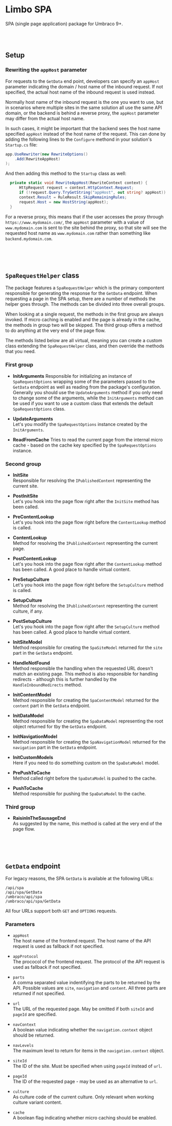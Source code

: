 # Limbo SPA

SPA (single page application) package for Umbraco 9+.




<br /><br />

## Setup

### Rewriting the `appHost` parameter

For requests to the `GetData` end point, developers can specify an `appHost` parameter indicating the domain / host name of the inbound request. If not specified, the actual host name of the inbound request is used instead.

Normally host name of the inbound request is the one you want to use, but in scenarios where multiple sites in the same solution all use the same API domain, or the backend is behind a reverse proxy, the `appHost` parameter may differ from the actual host name.

In such cases, it might be important that the backend sees the host name specified `appHost` instead of the host name of the request. This can done by adding the following lines to the `Configure` methond in your solution's `Startup.cs` file:

```csharp
app.UseRewriter(new RewriteOptions()
    .Add(RewriteAppHost)
);
```

And then adding this method to the `Startup` class as well:

```csharp
  private static void RewriteAppHost(RewriteContext context) {
      HttpRequest request = context.HttpContext.Request;
      if (!request.Query.TryGetString("appHost", out string? appHost)) return;
      context.Result = RuleResult.SkipRemainingRules;
      request.Host = new HostString(appHost);
  }
```

For a reverse proxy, this means that if the user accesses the proxy through `https://www.mydomain.com/`, the `appHost` parameter with a value of `www.mydomain.com` is sent to the site behind the proxy, so that site will see the requested host name as `www.mydomain.com` rather than something like `backend.mydomain.com`.


<br /><br /><br />

## `SpaRequestHelper` class

The package features a `SpaRequestHelper` which is the primary compontent responsible for generating the response for the `GetData` endpoint. When requesting a page in the SPA setup, there are a number of methods the helper goes through. The methods can be divided into three overall groups.

When looking at a single request, the methods in the first group are always invoked. If micro caching is enabled and the page is already in the cache, the methods in group two will be skipped. The third group offers a method to do anything at the very end of the page flow.

The methods listed below are all virtual, meaning you can create a custom class extending the `SpaRequestHelper` class, and then override the methods that you need.

### First group

- **InitArguments**
Responsible for initializing an instance of `SpaRequestOptions` wrapping some of the parameters passed to the `GetData` endpoint as well as reading from the package's configuration. Generally you should use the `UpdateArguments` method if you only need to change some of the arguments, while the `InitArguments` method can be used if you want to use a custom class that extends the default `SpaRequestOptions` class.
  
- **UpdateArguments**  
Let's you modify the `SpaRequestOptions` instance created by the `InitArguments`.

- **ReadFromCache**
Tries to read the current page from the internal micro cache - based on the cache key specified by the `SpaRequestOptions` instance.

### Second group

- **InitSite**  
Responsible for resolving the `IPublishedContent` representing the current site.

- **PostInitSite**  
Let's you hook into the page flow right after the `InitSite` method has been called.

- **PreContentLookup**  
Let's you hook into the page flow right before the `ContentLookup` method is called.

- **ContentLookup**  
Method for resolving the `IPublishedContent` representing the current page.

- **PostContentLookup**  
Let's you hook into the page flow right after the `ContentLookup` method has been called. A good place to handle virtual content.

- **PreSetupCulture**  
Let's you hook into the page flow right before the `SetupCulture` method is called.

- **SetupCulture**  
Method for resolving the `IPublishedContent` representing the current culture, if any.

- **PostSetupCulture**  
Let's you hook into the page flow right after the `SetupCulture` method has been called. A good place to handle virtual content.

- **InitSiteModel**  
Method responsible for creating the `SpaSiteModel` returned for the `site` part in the `GetData` endpoint.

- **HandleNotFound**  
Method responsible the handling when the requested URL doesn't match an existing page. This method is also responsible for handling redirects - although this is further handled by the `HandleInboundRedirects` method.

- **InitContentModel**  
Method responsible for creating the `SpaContentModel` returned for the `content` part in the `GetData` endpoint.

- **InitDataModel**  
Method responsible for creating the `SpaDataModel` representing the root object returned for tby the `GetData` endpoint.

- **InitNavigationModel**  
Method responsible for creating the `SpaNavigationModel` returned for the `navigation` part in the `GetData` endpoint.

- **InitCustomModels**  
Here if you need to do something custom on the `SpaDataModel` model.

- **PrePushToCache**  
Method called right before the `SpaDataModel` is pushed to the cache.

- **PushToCache**  
Method responsible for pushing the `SpaDataModel` to the cache.

### Third group

- **RaisinInTheSausageEnd**  
As suggested by the name, this method is called at the very end of the page flow.



<br /><br /><br />

## `GetData` endpoint

For legacy reasons, the SPA `GetData` is available at the following URLs:

```
/api/spa
/api/spa/GetData
/umbraco/api/spa
/umbraco/api/spa/GetData
```

All four URLs support both `GET` and `OPTIONS` requests.

### Parameters

- `appHost`  
The host name of the frontend request. The host name of the API request is used as fallback if not specified.

- `appProtocol`  
The prococol of the frontend request.  The protocol of the API request is used as fallback if not specified.

- `parts`  
A comma separated value indentifying the parts to be returned by the API. Possible values are `site`, `navigation` and `content`. All three parts are returned if not specified.

- `url`  
The URL of the requested page. May be omitted if both `siteId` and `pageId` are specified.

- `navContext`  
A boolean value indicating whether the `navigation.context` object should be returned.

- `navLevels`  
The maximum level to return for items in the `navigation.context` object.

- `siteId`  
The ID of the site. Must be specified when using `pageId` instead of `url`.

- `pageId`  
The ID of the requested page - may be used as an alternative to `url`.

- `culture`  
As culture code of the current culture. Only relevant when working culture variant content.

- `cache`  
A boolean flag indicating whether micro caching should be enabled.
































